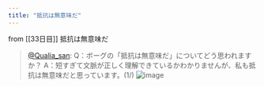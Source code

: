 ```yaml
---
title: "抵抗は無意味だ"
---
```


from [[33日目]]
抵抗は無意味だ
> [@Qualia_san](https://twitter.com/Qualia_san/status/1597435719383142400?s=20&t=8CdDSBRHvuVbx7X0POj4Lg): Q：ボーグの「抵抗は無意味だ」についてどう思われますか？
> A：短すぎて文脈が正しく理解できているかわかりませんが、私も抵抗は無意味だと思っています。(1/)
> ![image](https://pbs.twimg.com/media/Fis6dTKaYAEzNsZ.png)
